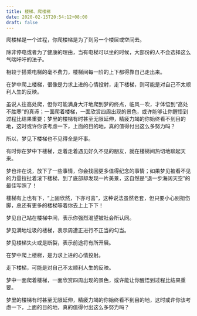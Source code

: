 ```yaml
---
title: 楼梯、爬楼梯
date: 2020-02-15T20:54:12+08:00
draft: false
---
```


爬楼梯是一个过程，你爬楼梯是为了到另一个楼层或空间去。

除非停电或者为了健康的理由，当有电梯可以坐的时候，大部份的人不会选择这么气喘吁吁的法子。

相较于搭乘电梯的毫不费力，楼梯间每一阶的上下都得靠自己走出来。

在梦中爬上楼梯，很像是力求上进的心情投射，走下楼梯，则可能是对自己不太顺利人生的反映。



虽说人往高处爬，但你可能满身大汗地爬到梦的终点，临风一吹，才体悟到“高处不胜寒”的真谛；一面爬着楼梯，一面欣赏四周出现的景色，或许能够让你醒悟到过程比结果重要；梦里的楼梯有时甚至无限延伸，精疲力竭的你始终看不到目的地，这时或许你该考虑一下，上面的目的地，真的值得付出这么多努力吗？

所以，梦见下楼梯也不见得全是坏事。

有时你在梦中下楼梯，走着走着遇见好久不见的朋友，就在楼梯间热切地聊起天来。

梦也许在说，放下了一些事情，你会找回更多值得纪念的事情；如果梦见被看不见的力量拉扯着滚下楼梯，到了底部却发现一片美景，这自然是“退一步海阔天空”的最佳写照了！

楼梯有上也有下，“上固欣然，下亦可喜”，这种说法虽然老套，但只要小心别扭伤脚，总还有更多的楼梯等着你去上上下下！

梦见自己站在楼梯中间，表示你强烈渴望被社会所认同。

梦见满地垃圾的楼梯，表示周遭正进行不正当的勾当。

梦见楼梯失火或是断裂，表示前途将有所开展。

在梦中爬上楼梯，是力求上进的心情投射。

走下楼梯，可能是对自己不太顺利人生的反映。

梦中一面爬着楼梯，一面欣赏四周出现的景色，或许能让你醒悟到过程比结果重要。

梦里的楼梯有时甚至无限延伸，精疲力竭的你始终看不到目的地，这时或许你该考虑一下，上面的目的地，真的值得付出这么多努力吗？